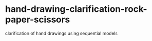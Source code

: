 # hand-drawing-clarification-rock-paper-scissors
clarification of hand drawings using sequential models
